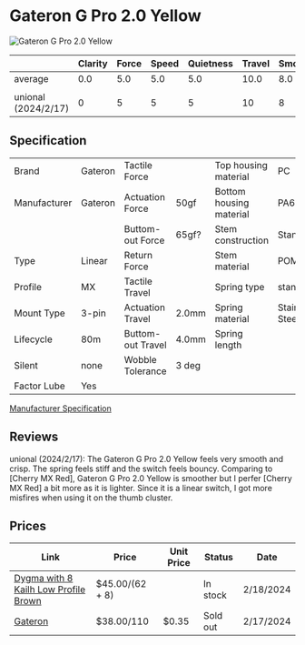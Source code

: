 # Gateron G Pro 2.0 Yellow

![Gateron G Pro 2.0 Yellow](https://dygma.com/cdn/shop/products/GateronProYellow_1100x.png?v=1667906298)

|                     | Clarity | Force | Speed | Quietness | Travel | Smoothness | Stability | Crispness | Thockiness | Clackiness | Poppiness | RGB | Consistency | Overall |
| ------------------- | ------- | ----- | ----- | --------- | ------ | ---------- | --------- | --------- | ---------- | ---------- | --------- | --- | ----------- | ------- |
| average             | 0.0     | 5.0   | 5.0   | 5.0       | 10.0   | 8.0        | 7.0       | 8.0       | 7.0        | 6.0        | 6.0       | 9.0 |             | 8.0     |
|                     |         |       |       |           |        |            |           |           |            |            |           |     |             |         |
| unional (2024/2/17) | 0       | 5     | 5     | 5         | 10     | 8          | 7         | 8         | 7          | 6          | 6         | 9   |             | 8       |

## Specification

|              |         |                   |       |                         |                |
| ------------ | ------- | ----------------- | ----- | ----------------------- | -------------- |
| Brand        | Gateron | Tactile Force     |       | Top housing material    | PC             |
| Manufacturer | Gateron | Actuation Force   | 50gf  | Bottom housing material | PA66           |
|              |         | Buttom-out Force  | 65gf? | Stem construction       | Standard       |
| Type         | Linear  | Return Force      |       | Stem material           | POM            |
| Profile      | MX      | Tactile Travel    |       | Spring type             | standard       |
| Mount Type   | 3-pin   | Actuation Travel  | 2.0mm | Spring material         | Stainess Steel |
| Lifecycle    | 80m     | Buttom-out Travel | 4.0mm | Spring length           |                |
| Silent       | none    | Wobble Tolerance  | 3 deg |                         |                |
| Factor Lube  | Yes     |                   |       |                         |                |

[Manufacturer Specification](https://cdn.shopify.com/s/files/1/0565/8070/2297/files/SPEC-KS-9Y10B050NN-Y35-G_Yellow_PRO_2.0_Switch.pdf?v=1667273784)

## Reviews

unional (2024/2/17):
The Gateron G Pro 2.0 Yellow feels very smooth and crisp.
The spring feels stiff and the switch feels bouncy.
Comparing to [Cherry MX Red], Gateron G Pro 2.0 Yellow is smoother but I perfer [Cherry MX Red] a bit more as it is lighter.
Since it is a linear switch, I got more misfires when using it on the thumb cluster.

## Prices

| Link                                                                                               | Price           | Unit Price | Status   | Date      |
| -------------------------------------------------------------------------------------------------- | --------------- | ---------- | -------- | --------- |
| [Dygma with 8 Kailh Low Profile Brown](https://dygma.com/products/switches?variant=43661732675822) | $45.00/(62 + 8) |            | In stock | 2/18/2024 |
| [Gateron](https://www.gateron.co/products/gateron-g-pro-2-0-switch-set?variant=40036010623065)     | $38.00/110      | $0.35      | Sold out | 2/17/2024 |
